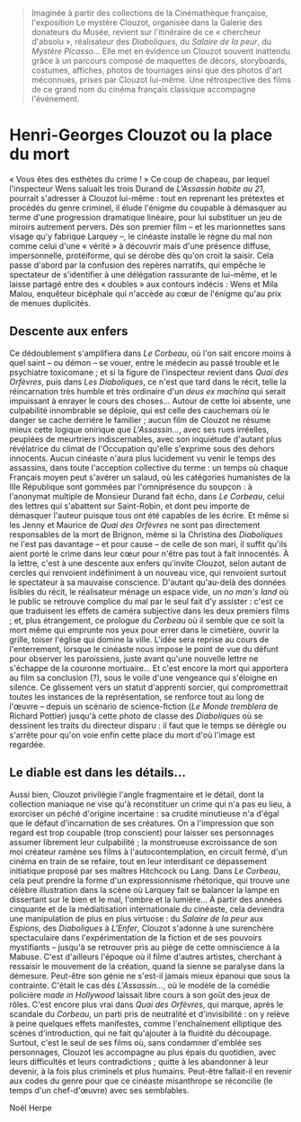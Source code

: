 > Imaginée à partir des collections de la Cinémathèque française, l'exposition Le mystère Clouzot, organisée dans la Galerie des donateurs du Musée, revient sur l'itinéraire de ce « chercheur d'absolu », réalisateur des _Diaboliques_, du _Salaire de la peur_, du _Mystère Picasso_... Elle met en évidence un Clouzot souvent inattendu grâce à un parcours composé de maquettes de décors, storyboards, costumes, affiches, photos de tournages ainsi que des photos d'art méconnues, prises par Clouzot lui-même. Une rétrospective des films de ce grand nom du cinéma français classique accompagne l'événement.

# Henri-Georges Clouzot ou la place du mort

« Vous êtes des esthètes du crime ! » Ce coup de chapeau, par lequel l'inspecteur Wens saluait les trois Durand de _L'Assassin habite au 21_, pourrait s'adresser à Clouzot lui-même : tout en reprenant les prétextes et procédés du genre criminel, il élude l'énigme du coupable à démasquer au terme d'une progression dramatique linéaire, pour lui substituer un jeu de miroirs autrement pervers. Dès son premier film – et les marionnettes sans visage qu'y fabrique Larquey –, le cinéaste installe le règne du mal non comme celui d'une « vérité » à découvrir mais d'une présence diffuse, impersonnelle, protéiforme, qui se dérobe dès qu'on croit la saisir. Cela passe d'abord par la confusion des repères narratifs, qui empêche le spectateur de s'identifier à une délégation rassurante de lui-même, et le laisse partagé entre des « doubles » aux contours indécis : Wens et Mila Malou, enquêteur bicéphale qui n'accède au cœur de l'énigme qu'au prix de menues duplicités.

## Descente aux enfers

Ce dédoublement s'amplifiera dans _Le Corbeau_, où l'on sait encore moins à quel saint – ou démon – se vouer, entre le médecin au passé trouble et le psychiatre toxicomane ; et si la figure de l'inspecteur revient dans _Quai des Orfèvres_, puis dans _Les Diaboliques_, ce n'est que tard dans le récit, telle la réincarnation très humble et très ordinaire d'un _deus ex machina_ qui serait impuissant à enrayer le cours des choses... Autour de cette loi absente, une culpabilité innombrable se déploie, qui est celle des cauchemars où le danger se cache derrière le familier ; aucun film de Clouzot ne résume mieux cette logique onirique que _L'Assassin..._, avec ses rues irréelles, peuplées de meurtriers indiscernables, avec son inquiétude d'autant plus révélatrice du climat de l'Occupation qu'elle s'exprime sous des dehors innocents. Aucun cinéaste n'aura plus lucidement vu venir le temps des assassins, dans toute l'acception collective du terme : un temps où chaque Français moyen peut s'avérer un salaud, où les catégories humanistes de la IIIe République sont gommées par l'omniprésence du soupçon : à l'anonymat multiple de Monsieur Durand fait écho, dans _Le Corbeau_, celui des lettres qui s'abattent sur Saint-Robin, et dont peu importe de démasquer l'auteur puisque tous ont été capables de les écrire. Et même si les Jenny et Maurice de _Quai des Orfèvres_ ne sont pas directement responsables de la mort de Brignon, même si la Christina des _Diaboliques_ ne l'est pas davantage – et pour cause – de celle de son mari, il suffit qu'ils aient porté le crime dans leur cœur pour n'être pas tout à fait innocentés. À la lettre, c'est à une descente aux enfers qu'invite Clouzot, selon autant de cercles qui renvoient indéfiniment à un nouveau vice, qui renvoient surtout le spectateur à sa mauvaise conscience. D'autant qu'au-delà des données lisibles du récit, le réalisateur ménage un espace vide, un _no man's land_ où le public se retrouve complice du mal par le seul fait d'y assister : c'est ce que traduisent les effets de caméra subjective dans les deux premiers films ; et, plus étrangement, ce prologue du _Corbeau_ où il semble que ce soit la mort même qui emprunte nos yeux pour errer dans le cimetière, ouvrir la grille, toiser l'église qui domine la ville. L'idée sera reprise au cours de l'enterrement, lorsque le cinéaste nous impose le point de vue du défunt pour observer les paroissiens, juste avant qu'une nouvelle lettre ne s'échappe de la couronne mortuaire... Et c'est encore la mort qui apportera au film sa conclusion (?), sous le voile d'une vengeance qui s'éloigne en silence. Ce glissement vers un statut d'apprenti sorcier, qui compromettrait toutes les instances de la représentation, se renforce tout au long de l'œuvre – depuis un scénario de science-fiction (_Le Monde tremblera_ de Richard Pottier) jusqu'à cette photo de classe des _Diaboliques_ où se dessinent les traits du directeur disparu : il faut que le temps se dérègle ou s'arrête pour qu'on voie enfin cette place du mort d'où l'image est regardée.

## Le diable est dans les détails...

Aussi bien, Clouzot privilégie l'angle fragmentaire et le détail, dont la collection maniaque ne vise qu'à reconstituer un crime qui n'a pas eu lieu, à exorciser un péché d'origine incertaine : sa crudité minutieuse n'a d'égal que le défaut d'incarnation de ses créatures. On a l'impression que son regard est trop coupable (trop conscient) pour laisser ses personnages assumer librement leur culpabilité ; la monstrueuse excroissance de son moi créateur ramène ses films à l'autocontemplation, en circuit fermé, d'un cinéma en train de se refaire, tout en leur interdisant ce dépassement initiatique proposé par ses maîtres Hitchcock ou Lang. Dans _Le Corbeau_, cela peut prendre la forme d'un expressionnisme rhétorique, qui trouve une célèbre illustration dans la scène où Larquey fait se balancer la lampe en dissertant sur le bien et le mal, l'ombre et la lumière... À partir des années cinquante et de la médiatisation internationale du cinéaste, cela deviendra une manipulation de plus en plus virtuose : du _Salaire de la peur_ aux _Espions_, des _Diaboliques_ à _L'Enfer_, Clouzot s'adonne à une surenchère spectaculaire dans l'expérimentation de la fiction et de ses pouvoirs mystifiants – jusqu'à se retrouver pris au piège de cette omniscience à la Mabuse. C'est d'ailleurs l'époque où il filme d'autres artistes, cherchant à ressaisir le mouvement de la création, quand la sienne se paralyse dans la démesure. Peut-être son génie ne s'est-il jamais mieux épanoui que sous la contrainte. C'était le cas dès _L'Assassin..._, où le modèle de la comédie policière _made in Hollywood_ laissait libre cours à son goût des jeux de rôles. C'est encore plus vrai dans _Quai des Orfèvres_, qui marque, après le scandale du _Corbeau_, un parti pris de neutralité et d'invisibilité : on y relève à peine quelques effets manifestes, comme l'enchaînement elliptique des scènes d'introduction, qui ne fait qu'ajouter à la fluidité du découpage. Surtout, c'est le seul de ses films où, sans condamner d'emblée ses personnages, Clouzot les accompagne au plus épais du quotidien, avec leurs difficultés et leurs contradictions ; quitte à les abandonner à leur devenir, à la fois plus criminels et plus humains. Peut-être fallait-il en revenir aux codes du genre pour que ce cinéaste misanthrope se réconcilie (le temps d'un chef-d'œuvre) avec ses semblables.

Noël Herpe
